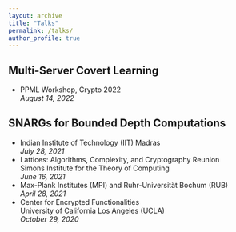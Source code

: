 ```yaml
---
layout: archive
title: "Talks"
permalink: /talks/
author_profile: true
---
```


## Multi-Server Covert Learning  

- PPML Workshop, Crypto 2022  
_August 14, 2022_

## SNARGs for Bounded Depth Computations  

- Indian Institute of Technology (IIT) Madras  
_July 28, 2021_
- Lattices: Algorithms, Complexity, and Cryptography Reunion  
Simons Institute for the Theory of Computing  
_June 16, 2021_
- Max-Plank Institutes (MPI) and Ruhr-Universität Bochum (RUB)  
_April 28, 2021_
- Center for Encrypted Functionalities  
University of California Los Angeles (UCLA)  
_October 29, 2020_
